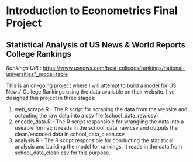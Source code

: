 # Introduction to Econometrics Final Project
## Statistical Analysis of US News & World Reports College Rankings

*Rankings URL*: https://www.usnews.com/best-colleges/rankings/national-universities?_mode=table

This is an on-going project where I will attempt to build a model for US News' College Rankings using
the data available on their website. I've designed this project in three stages:

1) web_scrape.R - The R script for scraping the data from the website and outputing the raw data into a csv file (school_data_raw.csv)
2) encode_data.R - The R script responsible for wrangling the data into a useable format; it reads in the school_data_raw.csv and outputs
the clean/encoded data in school_data_clean.csv
3) analysis.R - The R script responsible for conducting the statistical analysis and building the model for rankings. It reads in the data
from school_data_clean.csv for this purpose.

